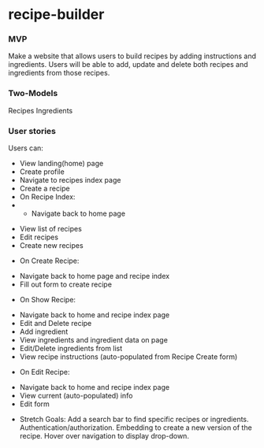 # recipe-builder

### MVP
Make a website that allows users to build recipes by adding instructions and ingredients. Users will be able to add, update and delete both recipes and ingredients from those recipes. 

### Two-Models
Recipes
Ingredients

### User stories

Users can:
* View landing(home) page
* Create profile
* Navigate to recipes index page
* Create a recipe
* On Recipe Index:
* - Navigate back to home page
- View list of recipes
- Edit recipes
- Create new recipes
* On Create Recipe:
- Navigate back to home page and recipe index
- Fill out form to create recipe
* On Show Recipe:
- Navigate back to home and recipe index page
- Edit and Delete recipe
- Add ingredient
- View ingredients and ingredient data on page
- Edit/Delete ingredients from list
- View recipe instructions (auto-populated from Recipe Create form)
* On Edit Recipe:
- Navigate back to home and recipe index page
- View current (auto-populated) info
- Edit form


* Stretch Goals:
Add a search bar to find specific recipes or ingredients.
Authentication/authorization.
Embedding to create a new version of the recipe.
Hover over navigation to display drop-down.
